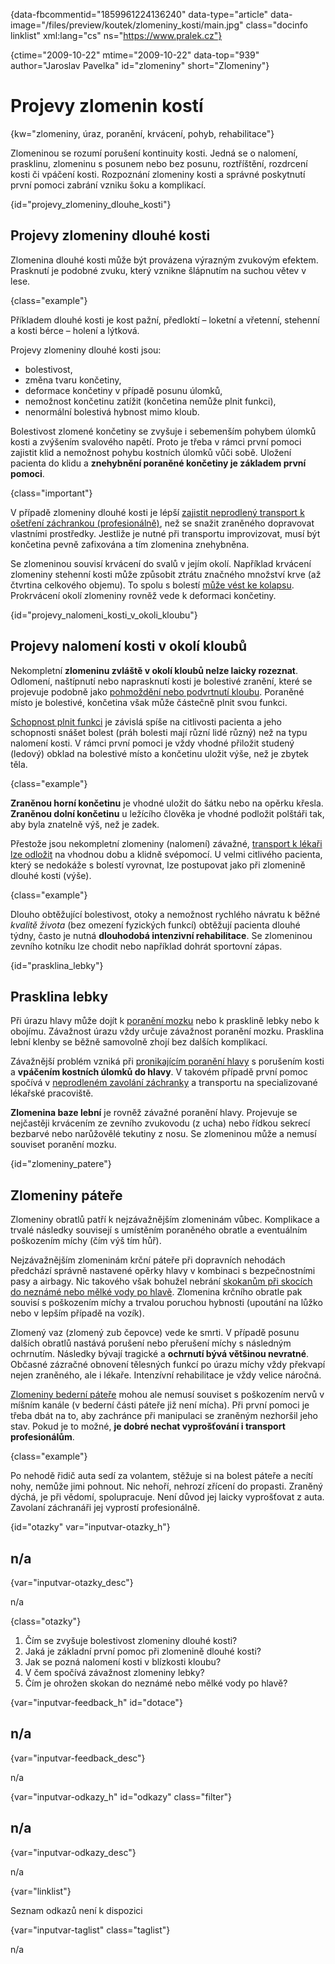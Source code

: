 
{data-fbcommentid="1859961224136240" data-type="article" data-image="/files/preview/koutek/zlomeniny_kosti/main.jpg" class="docinfo linklist" xml:lang="cs" ns="https://www.pralek.cz"}

{ctime="2009-10-22" mtime="2009-10-22" data-top="939" author="Jaroslav Pavelka" id="zlomeniny" short="Zlomeniny"}

# Projevy zlomenin kostí

<!-- generated attribute kw by user_updatekw.sh on 2021-12-06, do not edit -->

{kw="zlomeniny, úraz, poranění, krvácení, pohyb, rehabilitace"}

Zlomeninou se rozumí porušení kontinuity kosti. Jedná se o nalomení, prasklinu, zlomeninu s posunem nebo bez posunu, roztříštění, rozdrcení kosti či vpáčení kosti. Rozpoznání zlomeniny kosti a správné poskytnutí první pomoci zabrání vzniku šoku a komplikací.

{id="projevy\_zlomeniny\_dlouhe_kosti"}

## Projevy zlomeniny dlouhé kosti

Zlomenina dlouhé kosti může být provázena výrazným zvukovým efektem. Prasknutí je podobné zvuku, který vznikne šlápnutím na suchou větev v lese.

{class="example"}

Příkladem dlouhé kosti je kost pažní, předloktí – loketní a vřetenní, stehenní a kosti bérce – holení a lýtková.

Projevy zlomeniny dlouhé kosti jsou:

  * bolestivost,
  * změna tvaru končetiny,
  * deformace končetiny v případě posunu úlomků,
  * nemožnost končetinu zatížit (končetina nemůže plnit funkci),
  * nenormální bolestivá hybnost mimo kloub.

Bolestivost zlomené končetiny se zvyšuje i sebemenším pohybem úlomků kosti a zvýšením svalového napětí. Proto je třeba v rámci první pomoci zajistit klid a nemožnost pohybu kostních úlomků vůči sobě. Uložení pacienta do klidu a **znehybnění poraněné končetiny je základem první pomoci**.

{class="important"}

V případě zlomeniny dlouhé kosti je lépší [zajistit neprodlený transport k ošetření záchrankou (profesionálně)][1], než se snažit zraněného dopravovat vlastními prostředky. Jestliže je nutné při transportu improvizovat, musí být končetina pevně zafixována a tím zlomenina znehybněna.

Se zlomeninou souvisí krvácení do svalů v jejím okolí. Například krvácení zlomeniny stehenní kosti může způsobit ztrátu značného množství krve (až čtvrtina celkového objemu). To spolu s bolestí [může vést ke kolapsu][2]. Prokrvácení okolí zlomeniny rovněž vede k deformaci končetiny.

{id="projevy\_nalomeni\_kosti\_v\_okoli_kloubu"}

## Projevy nalomení kosti v okolí kloubů

Nekompletní **zlomeninu zvláště v okolí kloubů nelze laicky rozeznat**. Odlomení, naštípnutí nebo naprasknutí kosti je bolestivé zranění, které se projevuje podobně jako [pohmoždění nebo podvrtnutí kloubu][3]. Poraněné místo je bolestivé, končetina však může částečně plnit svou funkci.

[Schopnost plnit funkci][4] je závislá spíše na citlivosti pacienta a jeho schopnosti snášet bolest (práh bolesti mají různí lidé různý) než na typu nalomení kosti. V rámci první pomoci je vždy vhodné přiložit studený (ledový) obklad na bolestivé místo a končetinu uložit výše, než je zbytek těla.

{class="example"}

**Zraněnou horní končetinu** je vhodné uložit do šátku nebo na opěrku křesla. **Zraněnou dolní končetinu** u ležícího člověka je vhodné podložit polštáři tak, aby byla znatelně výš, než je zadek.

Přestože jsou nekompletní zlomeniny (nalomení) závažné, [transport k lékaři lze odložit][5] na vhodnou dobu a klidně svépomocí. U velmi citlivého pacienta, který se nedokáže s bolestí vyrovnat, lze postupovat jako při zlomenině dlouhé kosti (výše).

{class="example"}

Dlouho obtěžující bolestivost, otoky a nemožnost rychlého návratu k běžné _kvalitě života_ (bez omezení fyzických funkcí) obtěžují pacienta dlouhé týdny, často je nutná **dlouhodobá intenzivní rehabilitace**. Se zlomeninou zevního kotníku lze chodit nebo například dohrát sportovní zápas.

{id="prasklina_lebky"}

## Prasklina lebky

Při úrazu hlavy může dojít k [poranění mozku][6] nebo k prasklině lebky nebo k obojímu. Závažnost úrazu vždy určuje závažnost poranění mozku. Prasklina lební klenby se běžně samovolně zhojí bez dalších komplikací.

Závažnější problém vzniká při [pronikajícím poranění hlavy][7] s porušením kosti a **vpáčením kostních úlomků do hlavy**. V takovém případě první pomoc spočívá v [neprodleném zavolání záchranky][1] a transportu na specializované lékařské pracoviště.

**Zlomenina baze lební** je rovněž závažné poranění hlavy. Projevuje se nejčastěji krvácením ze zevního zvukovodu (z ucha) nebo řídkou sekrecí bezbarvé nebo narůžovělé tekutiny z nosu. Se zlomeninou může a nemusí souviset poranění mozku.

{id="zlomeniny_patere"}

## Zlomeniny páteře

Zlomeniny obratlů patří k nejzávažnějším zlomeninám vůbec. Komplikace a trvalé následky souvisejí s umístěním poraněného obratle a eventuálním poškozením míchy (čím výš tím hůř).

Nejzávažnějším zlomeninám krční páteře při dopravních nehodách předchází správně nastavené opěrky hlavy v kombinaci s bezpečnostními pasy a airbagy. Nic takového však bohužel nebrání [skokanům při skocích do neznámé nebo mělké vody po hlavě][8]. Zlomenina krčního obratle pak souvisí s poškozením míchy a trvalou poruchou hybnosti (upoutání na lůžko nebo v lepším případě na vozík).

Zlomený vaz (zlomený zub čepovce) vede ke smrti. V případě posunu dalších obratlů nastává porušení nebo přerušení míchy s následným ochrnutím. Následky bývají tragické a **ochrnutí bývá většinou nevratné**. Občasné zázračné obnovení tělesných funkcí po úrazu míchy vždy překvapí nejen zraněného, ale i lékaře. Intenzívní rehabilitace je vždy velice náročná.

[Zlomeniny bederní páteře][9] mohou ale nemusí souviset s poškozením nervů v míšním kanále (v bederní části páteře již není mícha). Při první pomoci je třeba dbát na to, aby zachránce při manipulaci se zraněným nezhoršil jeho stav. Pokud je to možné, **je dobré nechat vyprošťování i transport profesionálům**.

{class="example"}

Po nehodě řidič auta sedí za volantem, stěžuje si na bolest páteře a necítí nohy, nemůže jimi pohnout. Nic nehoří, nehrozí zřícení do propasti. Zraněný dýchá, je při vědomí, spolupracuje. Není důvod jej laicky vyprošťovat z auta. Zavolaní záchranáři jej vyprostí profesionálně.

{id="otazky" var="inputvar-otazky_h"}

## n/a

{var="inputvar-otazky_desc"}

n/a

{class="otazky"}

  1. Čím se zvyšuje bolestivost zlomeniny dlouhé kosti?
  2. Jaká je základní první pomoc při zlomenině dlouhé kosti?
  3. Jak se pozná nalomení kosti v blízkosti kloubu?
  4. V čem spočívá závažnost zlomeniny lebky?
  5. Čím je ohrožen skokan do neznámé nebo mělké vody po hlavě?

{var="inputvar-feedback_h" id="dotace"}

## n/a

{var="inputvar-feedback_desc"}

n/a

{var="inputvar-odkazy_h" id="odkazy" class="filter"}

## n/a

{var="inputvar-odkazy_desc"}

n/a

{var="linklist"}

Seznam odkazů není k dispozici

{var="inputvar-taglist" class="taglist"}

n/a

 [1]: zachranka
 [2]: kolaps
 [3]: vyron_kotniku
 [4]: detske_zlomeniny
 [5]: nalehavost_vysetreni
 [6]: otres_mozku
 [7]: zavazna_poraneni
 [8]: skoky_do_vody
 [9]: starecke_zlomeniny

